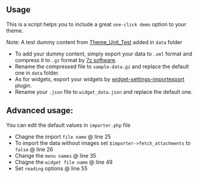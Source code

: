 ## Usage

This is a script helps you to include a great `one-click demo` option to your theme.

Note: A test dummy content from [Theme_Unit_Test](http://codex.wordpress.org/Theme_Unit_Test) added in `data` folder

* To add your dummy content, simply export your data to `.xml` format and compress it to `.gz` format by [7z software](http://www.7-zip.org/7z.html).
* Rename the compressed file to `sample-data.gz` and replace the default one in `data` folder.
* As for widgets, export your widgets by [widget-settings-importexport](https://wordpress.org/plugins/widget-settings-importexport/) plugin. 
* Rename your `.json` file to `widget_data.json` and replace the default one.


## Advanced usage:

You can edit the default values in `importer.php` file

* Chagne the import `file name` @ line 25
* To import the data without images set `$importer->fetch_attachments` to `false` @ line 26
* Change the `menu names` @ line 35
* Chagne the `widget file name` @ line 49
* Set `reading` options @ line 55
